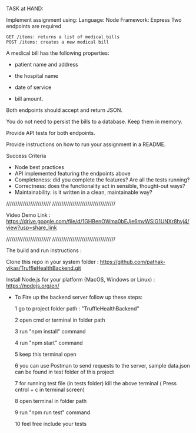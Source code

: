 TASK at HAND: 

Implement assignment using:
Language: Node
Framework: Express
Two endpoints are required

    GET /items: returns a list of medical bills
    POST /items: creates a new medical bill

A medical bill has the following properties:

 - patient name and address

 - the hospital name

 - date of service

 - bill amount.

Both endpoints should accept and return JSON.

You do not need to persist the bills to a database. Keep them in memory.

Provide API tests for both endpoints.

Provide instructions on how to run your assignment in a README.

Success Criteria

- Node best practices
- API implemented featuring the endpoints above
- Completeness: did you complete the features? Are all the tests running?
- Correctness: does the functionality act in sensible, thought-out ways?
- Maintainability: is it written in a clean, maintainable way?

////////////////////////	//////////////////////////////////	

Video Demo Link : https://drive.google.com/file/d/1GHBenOWma0bEJje6mvWSIG1UNXr8hvj4/view?usp=share_link

////////////////////////	//////////////////////////////////			   
 
The build and run instructions : 

Clone this repo in your system folder : https://github.com/pathak-vikas/TruffleHealthBackend.git

Install Node.js for your platform (MacOS, Windows or Linux) : https://nodejs.org/en/

* To Fire up the backend server follow up these steps:

     1 go to project folder path : "TruffleHealthBackend\"
     
     2 open cmd or terminal in folder path
     
     3 run "npm install" command
     
     4 run "npm start" command 
     
     5 keep this terminal open
     
     6 you can use Postman to send requests to the server, sample data.json can be found in test folder of this project
     
     7 for running test file (in tests folder) kill the above terminal ( Press cntrol + c in terminal screen)
     
     8 open terminal in folder path
     
     9 run "npm run test" command
     
     10 feel free include your tests
     


